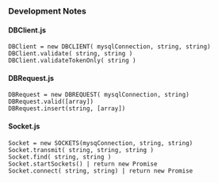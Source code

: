 ### Development Notes

#### DBClient.js
 `DBClient = new DBCLIENT( mysqlConnection, string, string)`\
 `DBClient.validate( string, string )`\
 `DBClient.validateTokenOnly( string )`
 
#### DBRequest.js
`DBRequest = new DBREQUEST( mysqlConnection, string)`\
`DBRequest.valid([array])`\
`DBRequest.insert(string, [array])`

#### Socket.js
`Socket = new SOCKETS(mysqConnection, string, string)`\
`Socket.transmit( string, string, string )`\
`Socket.find( string, string )`\
`Socket.startSockets() | return new Promise`\
`Socket.connect( string, string) | return new Promise`
